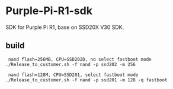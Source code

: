 # Purple-Pi-R1-sdk
SDK for Purple Pi R1, base on SSD20X V30 SDK.
## build
```
 nand flash=256MB, CPU=SSD202D, no select fastboot mode
./Release_to_customer.sh -f nand -p ssd202 -m 256 

 nand flash=128M, CPU=SSD201, select fastboot mode
./Release_to_customer.sh -f nand -p ssd201 -m 128 -q fastboot
